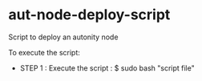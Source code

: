 # aut-node-deploy-script
Script to deploy an autonity node

To execute the script:
 - STEP 1 : Execute the script :
            $ sudo bash "script file"

